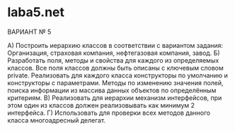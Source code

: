 # laba5.net
ВАРИАНТ № 5

А) Построить иерархию классов в соответствии с вариантом задания: 
Организация, страховая компания, нефтегазовая компания, завод.
Б) Разработать поля, методы и свойства для каждого из определяемых классов. Все поля классов
должны быть описаны с ключевым словом private. Реализовать для каждого класса конструкторы по
умолчанию и конструкторы с параметрами. Методы по изменению значения полей, поиска информации
из массива данных объектов по определённым критериям.
В) Реализовать для иерархии механизм интерфейсов, при этом один из классов должен
реализовывать как минимум 2 интерфейса.
Г) Использовать для проверки всех методов данного класса многоадресный делегат.

